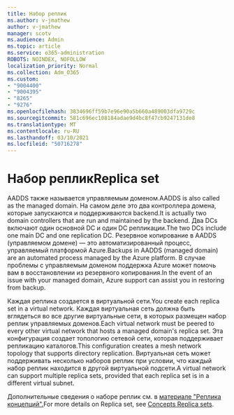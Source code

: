 ```yaml
---
title: Набор реплик
ms.author: v-jmathew
author: v-jmathew
manager: scotv
ms.audience: Admin
ms.topic: article
ms.service: o365-administration
ROBOTS: NOINDEX, NOFOLLOW
localization_priority: Normal
ms.collection: Adm_O365
ms.custom:
- "9004400"
- "9004395"
- "8265"
- "9276"
ms.openlocfilehash: 3834696ff59b7e96e90a5b660a489003dfa9729c
ms.sourcegitcommit: 581c696ec108184adae9d4bc8f47cb9247131de8
ms.translationtype: MT
ms.contentlocale: ru-RU
ms.lasthandoff: 03/10/2021
ms.locfileid: "50716278"
---
```

# <a name="replica-set"></a><span data-ttu-id="fe54a-102">Набор реплик</span><span class="sxs-lookup"><span data-stu-id="fe54a-102">Replica set</span></span>

<span data-ttu-id="fe54a-103">AADDS также называется управляемым доменом.</span><span class="sxs-lookup"><span data-stu-id="fe54a-103">AADDS is also called as the managed domain.</span></span> <span data-ttu-id="fe54a-104">На самом деле это два контроллера домена, которые запускаются и поддерживаются backend.</span><span class="sxs-lookup"><span data-stu-id="fe54a-104">It is actually two domain controllers that are run and maintained by the backend.</span></span> <span data-ttu-id="fe54a-105">Два DCs включают один основной DC и один DC репликации.</span><span class="sxs-lookup"><span data-stu-id="fe54a-105">The two DCs include one main DC and one replication DC.</span></span> <span data-ttu-id="fe54a-106">Резервное копирование в AADDS (управляемом домене) — это автоматизированный процесс, управляемый платформой Azure.</span><span class="sxs-lookup"><span data-stu-id="fe54a-106">Backups in AADDS (managed domain) are an automated process managed by the Azure platform.</span></span> <span data-ttu-id="fe54a-107">В случае проблемы с управляемым доменом поддержка Azure может помочь вам в восстановлении из резервного копирования.</span><span class="sxs-lookup"><span data-stu-id="fe54a-107">In the event of an issue with your managed domain, Azure support can assist you in restoring from backup.</span></span>

<span data-ttu-id="fe54a-108">Каждая реплика создается в виртуальной сети.</span><span class="sxs-lookup"><span data-stu-id="fe54a-108">You create each replica set in a virtual network.</span></span> <span data-ttu-id="fe54a-109">Каждая виртуальная сеть должна быть вглядеться во все другие виртуальные сети, в которых размещен набор реплик управляемых доменов.</span><span class="sxs-lookup"><span data-stu-id="fe54a-109">Each virtual network must be peered to every other virtual network that hosts a managed domain's replica set.</span></span> <span data-ttu-id="fe54a-110">Эта конфигурация создает топологию сетевой сети, которая поддерживает репликацию каталогов.</span><span class="sxs-lookup"><span data-stu-id="fe54a-110">This configuration creates a mesh network topology that supports directory replication.</span></span> <span data-ttu-id="fe54a-111">Виртуальная сеть может поддерживать несколько наборов реплик при условии, что каждый набор реплик находится в другой виртуальной подсети.</span><span class="sxs-lookup"><span data-stu-id="fe54a-111">A virtual network can support multiple replica sets, provided that each replica set is in a different virtual subnet.</span></span>

<span data-ttu-id="fe54a-112">Дополнительные сведения о наборе реплик см. в [материале "Реплика концепций".](https://docs.microsoft.com/azure/active-directory-domain-services/concepts-replica-sets)</span><span class="sxs-lookup"><span data-stu-id="fe54a-112">For more details on Replica set, see [Concepts Replica sets](https://docs.microsoft.com/azure/active-directory-domain-services/concepts-replica-sets).</span></span>
